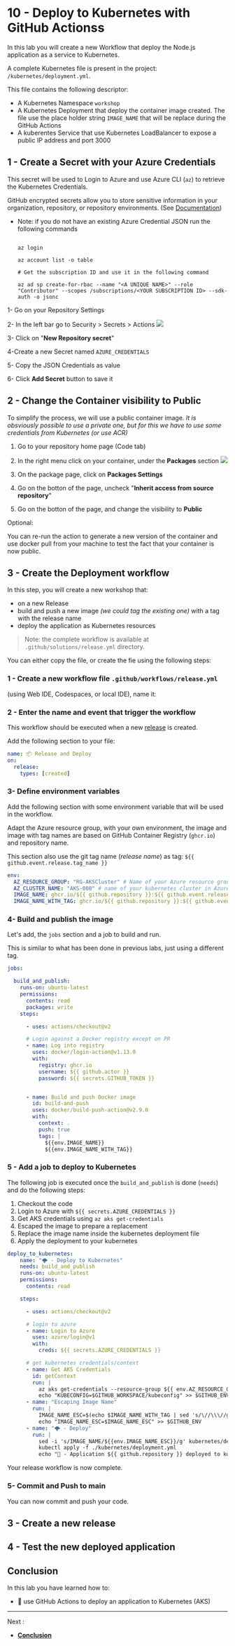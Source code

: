 # 10 - Deploy to Kubernetes with GitHub Actionss

In this lab you will create a new Workflow that deploy the Node.js application as a service to Kubernetes.

A complete Kubernetes file is present in the project: `/kubernetes/deployment.yml`.

This file contains the following descriptor:

- A Kubernetes Namespace `workshop`
- A Kubernetes Deployment that deploy the container image created. The file use the place holder string `IMAGE_NAME` that will be replace during the GitHub Actions
- A kuberentes Service that use Kubernetes LoadBalancer to expose a public IP address  and port 3000


## 1 - Create a Secret with your Azure Credentials

This secret will be used to Login to Azure and use Azure CLI (`az`) to retrieve the Kubernetes Credentials.

GitHub encrypted secrets allow you to store sensitive information in your organization, repository, or repository environments. (See [Documentation](https://docs.github.com/en/actions/security-guides/encrypted-secrets))

-  Note: if you do not have an existing Azure Credential JSON run the following commands 
    ```

    az login

    az account list -o table

    # Get the subscription ID and use it in the following command

    az ad sp create-for-rbac --name "<A UNIQUE NAME>" --role "Contributor" --scopes /subscriptions/<YOUR SUBSCRIPTION ID> --sdk-auth -o jsonc

    ```


1- Go on your Repository Settings

2- In the left bar go to Security > Secrets > Actions
  ![](../images/img-046.png)

3- Click on "**New Repository secret**" 

4-Create a new Secret named `AZURE_CREDENTIALS`

5- Copy the JSON Credentials as value

6- Click **Add Secret** button to save it


## 2 - Change the Container visibility to Public

To simplify the process, we will use a public container image. *It is obsviously possible to use a private one, but for this we have to use some credentials from Kubernetes (or use ACR)*


1. Go to your repository home page (Code tab)

2. In the right menu click on your container, under the **Packages** section  ![](../images/img-046.png)


3. On the package page, click on **Packages Settings** 

4. Go on the botton of the page, uncheck "**Inherit access from source repository**"

5. Go on the botton of the page, and change the visibility to **Public**


Optional:

You can re-run the action to generate a new version of the container and use docker pull from your machine to test the fact that your container is now public.


## 3 - Create the Deployment workflow

In this step, you will create a new workshop that:

- on a new Release
- build and push a new image _(we could tag the existing one)_ with a tag with the release name
- deploy the application as Kubernetes resources

> Note: the complete workflow is available at `.github/solutions/release.yml` directory.

You can either copy the file, or create the fie using the following steps:

### 1 - Create a new workflow file `.github/workflows/release.yml`

(using Web IDE, Codespaces, or local IDE), name it:
  

### 2 - Enter the name and event that trigger the workflow

This workflow should be executed when a new [release](https://docs.github.com/en/enterprise-cloud@latest/repositories/releasing-projects-on-github/managing-releases-in-a-repository) is created.

Add the following section to your file:

```yml
name: 📦 Release and Deploy
on:
  release:
    types: [created]
```

### 3- Define environment variables

Add the following section with some environment variable that will be used in the workflow.

Adapt the Azure resource group, with your own environment, the image and image with tag names are based on GitHub Container Registry (`ghcr.io`) and repository name.

This section also use the git tag name (_release name_) as tag: `${{ github.event.release.tag_name }}`

```yml
env:
  AZ_RESOURCE_GROUP: "RG-AKSCluster" # Name of your Azure resource group
  AZ_CLUSTER_NAME: "AKS-000" # name of your kubernetes cluster in Azure
  IMAGE_NAME: ghcr.io/${{ github.repository }}:${{ github.event.release.tag_name }}
  IMAGE_NAME_WITH_TAG: ghcr.io/${{ github.repository }}:${{ github.event.release.tag_name }}
```

### 4- Build and publish the image 

Let's add, the `jobs` section and a job to build and run.

This is similar to what has been done in previous labs, just using a different tag.

```yaml
jobs:

  build_and_publish:
    runs-on: ubuntu-latest
    permissions: 
      contents: read
      packages: write 
    steps:

      - uses: actions/checkout@v2

      # Login against a Docker registry except on PR
      - name: Log into registry 
        uses: docker/login-action@v1.13.0
        with:
          registry: ghcr.io
          username: ${{ github.actor }}
          password: ${{ secrets.GITHUB_TOKEN }}


      - name: Build and push Docker image
        id: build-and-push
        uses: docker/build-push-action@v2.9.0
        with:
          context: .
          push: true
          tags: |
            ${{env.IMAGE_NAME}}
            ${{env.IMAGE_NAME_WITH_TAG}}

```

### 5 - Add a job to deploy to Kubernetes

The following job is executed once the `build_and_publish` is done (`needs`) and do the following steps:

  1. Checkout the code
  2. Login to Azure with `${{ secrets.AZURE_CREDENTIALS }}` 
  3. Get AKS credentials using `az aks get-credentials`
  4. Escaped the image to prepare a replacement
  5. Replace the image name inside the kubernetes deployment file 
  6. Apply the deployment to your kubernetes

```yaml
deploy_to_kubernetes:
    name: "🌩️ - Deploy to Kubernetes"            
    needs: build_and_publish
    runs-on: ubuntu-latest
    permissions:
      contents: read

    steps:

      - uses: actions/checkout@v2

      # login to azure
      - name: Login to Azure
        uses: azure/login@v1
        with:
          creds: ${{ secrets.AZURE_CREDENTIALS }}

      # get kubernetes credentials/context    
      - name: Get AKS Credentials
        id: getContext
        run: |
          az aks get-credentials --resource-group ${{ env.AZ_RESOURCE_GROUP }} --name ${{ env.AZ_CLUSTER_NAME }} --file $GITHUB_WORKSPACE/kubeconfig
          echo "KUBECONFIG=$GITHUB_WORKSPACE/kubeconfig" >> $GITHUB_ENV
      - name: "Escaping Image Name"
        run: |
          IMAGE_NAME_ESC=$(echo $IMAGE_NAME_WITH_TAG | sed 's/\//\\\//g')
          echo "IMAGE_NAME_ESC=$IMAGE_NAME_ESC" >> $GITHUB_ENV
      - name: "🌩️ - Deploy"
        run: |
          sed -i 's/IMAGE_NAME/${{env.IMAGE_NAME_ESC}}/g' kubernetes/deployment.yml
          kubectl apply -f ./kubernetes/deployment.yml 
          echo "🏁 - Application ${{ github.repository }} deployed to kubernetes"
```

Your release workflow is now complete.


### 5- Commit and Push to main

You can now commit and push your code. 

## 3 - Create a new release

## 4 - Test the new deployed application



## Conclusion

In this lab you have learned how to:

- 👏 use GitHub Actions to deploy an application to Kubernetes (AKS)

---

Next : 
  - **[Conclusion](099-conclusion.md)**
